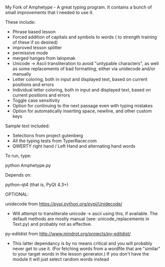 My Fork of Amphetype - A great typing program.
It contains a bunch of small improvements that I needed to use it.

These include:
 * Phrase based lesson
 * Forced addition of capitals and symbols to words ( to strength training of these if so desired)
 * improved lesson splitter
 * permissive mode
 * merged hanges from lalopmak
  * Unicode -> Ascii transliteration to avoid "untypable characters", as well as some replacements of bad formatting, either via unidecode and/or manually
  * Letter coloring, both in input and displayed text, based on current positions and errors
  * Individual letter coloring, both in input and displayed text, based on current positions and errors
  * Toggle case sensitivity
  * Option for continuing to the next passage even with typing mistakes
  * Option for automatically inserting space, newline, and other custom keys


Sample text included:
 * Selections from project gutenberg
 * All the typing tests from TyperRacer.com
 * QWERTY right hand / Left Hand and alternating hand words


To run, type:

python Amphetype.py

Depends on:

python-qt4  (that is, PyQt 4.3+)

OPTIONAL:

unidecode from https://pypi.python.org/pypi/Unidecode/
 - Will attempt to transliterate unicode -> ascii using this,
 if available. The default methods are mostly manual
 (see: unicode_replacements in Text.py) and probably not as
 effective.

py-editdist from http://www.mindrot.org/projects/py-editdist/
 - This latter dependancy is by no means critical and you will
 probably never get to use it. (For fetching words from a wordfile
 that are "similar" to your target words in the lesson generator.)
 If you don't have the module it will just select random words
 instead
